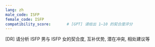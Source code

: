 ```yaml
---
lang: zh
male_code: ISFP
female_code: ISFP
compatibility_score:       # [GPT] 请给出 1–10 的契合度评分
---
```


[DR] 请分析 ISFP 男与 ISFP 女的契合度, 互补优势, 潜在冲突, 相处建议等

